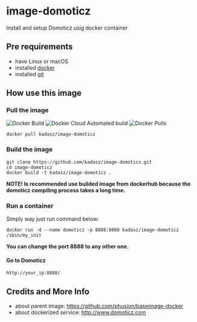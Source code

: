 # image-domoticz
Install and setup Domoticz usig docker container 

## Pre requirements

- have Linux or macOS
- installed [docker][1] 
- installed [git][2]

## How use this image

### Pull the image

![Docker Build](https://img.shields.io/docker/cloud/build/kadasz/image-domoticz.svg) ![Docker Cloud Automated build](https://img.shields.io/docker/cloud/automated/kadasz/image-domoticz.svg) ![Docker Pulls](https://img.shields.io/docker/pulls/kadasz/image-domoticz.svg)


```
docker pull kadasz/image-domoticz
```

### Build the image

```
git clone https://github.com/kadasz/image-domoticz.git
cd image-domoticz
docker build -t kadasz/image-domoticz .
```


__NOTE! Is recommended use builded image from dockerhub because the domoticz compiling process takes a long time.__

### Run a container
Simply way just run command below:

```
docker run -d --name domoticz -p 8888:8080 kadasz/image-domoticz /sbin/my_init
```
__You can change the port 8888 to any other one.__

#### Go to Domoticz
```
http://your_ip:8888/
```

## Credits and More Info
- about parent image: https://github.com/phusion/baseimage-docker
- about dockerized service: http://www.domoticz.com

[1]:https://www.docker.com/get-started
[2]:https://pl.atlassian.com/git/tutorials/install-git
